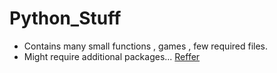 # Python_Stuff
* Contains many small functions , games , few required files.
* Might require additional packages... [Reffer](https://github.com/mrjeevan/Python_Stuff/blob/master/External%20packages%20required.txt)
